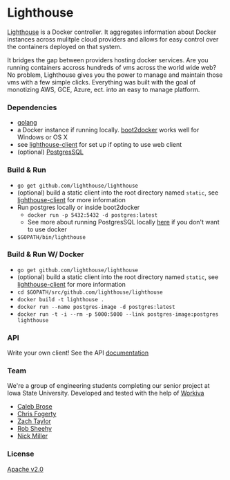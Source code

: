 Lighthouse
==============

[Lighthouse](https://lighthouse.github.io) is a Docker controller. It aggregates information about Docker instances across mulitple cloud providers and allows for easy control over the containers deployed on that system.

It bridges the gap between providers hosting docker services. Are you running containers accross hundreds of vms across the world wide web? No problem, Lighthouse gives you the power to manage and maintain those vms with a few simple clicks. Everything was built with the goal of monotizing AWS, GCE, Azure, ect. into an easy to manage platform.

### Dependencies

* [golang](https://golang.org/)
* a Docker instance if running locally. [boot2docker](http://boot2docker.io/) works well for Windows or OS X
* see [lighthouse-client](https://github.com/lighthouse/lighthouse-client) for set up if opting to use web client
* (optional) [PostgresSQL](http://www.postgresql.org/)

### Build & Run

* `go get github.com/lighthouse/lighthouse`
* (optional) build a static client into the root directory named `static`, see [lighthouse-client](https://github.com/lighthouse/lighthouse-client) for more information
* Run postgres locally or inside boot2docker
  * `docker run -p 5432:5432 -d postgres:latest`
  * See more about running PostgresSQL locally [here](http://www.postgresql.org/docs/9.1/static/tutorial-start.html) if you don't want to use docker
* `$GOPATH/bin/lighthouse`

### Build & Run W/ Docker

* `go get github.com/lighthouse/lighthouse`
* (optional) build a static client into the root directory named `static`, see [lighthouse-client](https://github.com/lighthouse/lighthouse-client) for more information
* `cd $GOPATH/src/github.com/lighthouse/lighthouse`
* `docker build -t lighthouse .`
* `docker run --name postgres-image -d postgres:latest`
* `docker run -t -i --rm -p 5000:5000 --link postgres-image:postgres lighthouse`

### API

Write your own client! See the API [documentation](https://github.com/lighthouse/lighthouse/wiki/API-Design)

### Team

We're a group of engineering students completing our senior project at Iowa State University. Developed and tested with the help of [Workiva](https://github.com/workiva)

* [Caleb Brose](https://github.com/cmbrose)
* [Chris Fogerty](https://github.com/chfogerty)
* [Zach Taylor](https://github.com/zach-taylor)
* [Rob Sheehy](https://github.com/theMagicalKarp)
* [Nick Miller](https://github.com/ngmiller)

### License

[Apache v2.0](http://www.apache.org/licenses/LICENSE-2.0)
